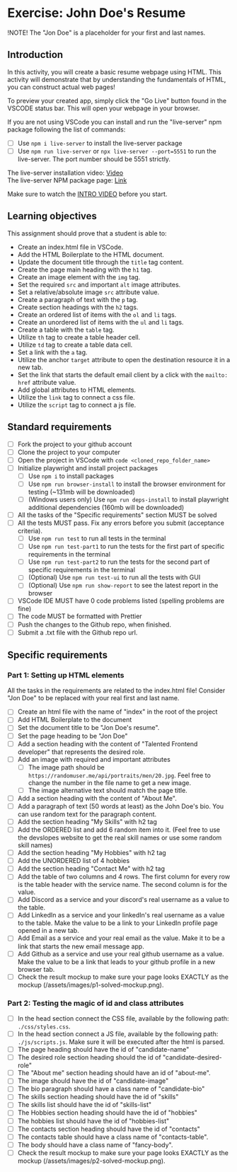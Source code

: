 # Exercise: John Doe's Resume

!NOTE! The "Jon Doe" is a placeholder for your first and last names.

## Introduction

In this activity, you will create a basic resume webpage using HTML. This activity will demonstrate that by understanding the fundamentals of HTML, you can construct actual web pages!

To preview your created app, simply click the "Go Live" button found in the VSCODE status bar. This will open your webpage in your browser.

If you are not using VSCode you can install and run the "live-server" npm package following the list of commands:

- [ ] Use `npm i live-server` to install the live-server package
- [ ] Use `npm run live-server` or `npx live-server --port=5551` to run the live-server. The port number should be 5551 strictly.

The live-server installation video: [Video](https://www.loom.com/share/ca99ebec79d14bfa9fc4dd012661f919?sid=0c702a22-c5bd-4608-93d2-0643aecb4b07)  
The live-server NPM package page: [Link](https://www.npmjs.com/package/live-server)

Make sure to watch the [INTRO VIDEO](https://www.loom.com/share/7dc80d1a15f74d718dba51ed8490cacd?sid=40bfa1ba-526c-49b2-993f-7822deb6f731) before you start.

## Learning objectives

This assignment should prove that a student is able to:

- Create an index.html file in VSCode.
- Add the HTML Boilerplate to the HTML document.
- Update the document title through the `title` tag content.
- Create the page main heading with the `h1` tag.
- Create an image element with the `img` tag.
- Set the required `src` and important `alt` image attributes.
- Set a relative/absolute image `src` attribute value.
- Create a paragraph of text with the `p` tag.
- Create section headings with the `h2` tags.
- Create an ordered list of items with the `ol` and `li` tags.
- Create an unordered list of items with the `ul` and `li` tags.
- Create a table with the `table` tag.
- Utilize `th` tag to create a table header cell.
- Utilize `td` tag to create a table data cell.
- Set a link with the `a` tag.
- Utilize the anchor `target` attribute to open the destination resource it in a new tab.
- Set the link that starts the default email client by a click with the `mailto:` `href` attribute value.
- Add global attributes to HTML elements.
- Utilize the `link` tag to connect a css file.
- Utilize the `script` tag to connect a js file.

## Standard requirements

- [ ] Fork the project to your github account
- [ ] Clone the project to your computer
- [ ] Open the project in VSCode with `code <cloned_repo_folder_name>`
- [ ] Initialize playwright and install project packages
  - [ ] Use `npm i` to install packages
  - [ ] Use `npm run browser-install` to install the browser environment for testing (~131mb will be downloaded)
  - [ ] (Windows users only) Use `npm run deps-install` to install playwright additional dependencies (160mb will be downloaded)
- [ ] All the tasks of the "Specific requirements" section MUST be solved
- [ ] All the tests MUST pass. Fix any errors before you submit (acceptance criteria).
  - [ ] Use `npm run test` to run all tests in the terminal
  - [ ] Use `npm run test-part1` to run the tests for the first part of specific requirements in the terminal
  - [ ] Use `npm run test-part2` to run the tests for the second part of specific requirements in the terminal
  - [ ] (Optional) Use `npm run test-ui` to run all the tests with GUI
  - [ ] (Optional) Use `npm run show-report` to see the latest report in the browser
- [ ] VSCode IDE MUST have 0 code problems listed (spelling problems are fine)
- [ ] The code MUST be formatted with Prettier
- [ ] Push the changes to the Github repo, when finished.
- [ ] Submit a .txt file with the Github repo url.

## Specific requirements

### Part 1: Setting up HTML elements

All the tasks in the requirements are related to the index.html file! Consider "Jon Doe" to be replaced with your real first and last name.

- [ ] Create an html file with the name of "index" in the root of the project
- [ ] Add HTML Boilerplate to the document
- [ ] Set the document title to be "Jon Doe's resume".
- [ ] Set the page heading to be "Jon Doe"
- [ ] Add a section heading with the content of "Talented Frontend developer" that represents the desired role.
- [ ] Add an image with required and important attributes
  - [ ] The image path should be `https://randomuser.me/api/portraits/men/20.jpg`. Feel free to change the number in the file name to get a new image.
  - [ ] The image alternative text should match the page title.
- [ ] Add a section heading with the content of "About Me".
- [ ] Add a paragraph of text (50 words at least) as the John Doe's bio. You can use random text for the paragraph content.
- [ ] Add the section heading "My Skills" with h2 tag
- [ ] Add the ORDERED list and add 6 random item into it. (Feel free to use the devslopes website to get the real skill names or use some random skill names)
- [ ] Add the section heading "My Hobbies" with h2 tag
- [ ] Add the UNORDERED list of 4 hobbies
- [ ] Add the section heading "Contact Me" with h2 tag
- [ ] Add the table of two columns and 4 rows. The first column for every row is the table header with the service name. The second column is for the value.
- [ ] Add Discord as a service and your discord's real username as a value to the table.
- [ ] Add LinkedIn as a service and your linkedIn's real username as a value to the table. Make the value to be a link to your LinkedIn profile page opened in a new tab.
- [ ] Add Email as a service and your real email as the value. Make it to be a link that starts the new email message app.
- [ ] Add Github as a service and use your real github username as a value. Make the value to be a link that leads to your github profile in a new browser tab.
- [ ] Check the result mockup to make sure your page looks EXACTLY as the mockup (/assets/images/p1-solved-mockup.png).

### Part 2: Testing the magic of id and class attributes

- [ ] In the head section connect the CSS file, available by the following path: `./css/styles.css`.
- [ ] In the head section connect a JS file, available by the following path: `./js/scripts.js`. Make sure it will be executed after the html is parsed.
- [ ] The page heading should have the id of "candidate-name"
- [ ] The desired role section heading should the id of "candidate-desired-role"
- [ ] The "About me" section heading should have an id of "about-me".
- [ ] The image should have the id of "candidate-image"
- [ ] The bio paragraph should have a class name of "candidate-bio"
- [ ] The skills section heading should have the id of "skills"
- [ ] The skills list should have the id of "skills-list"
- [ ] The Hobbies section heading should have the id of "hobbies"
- [ ] The hobbies list should have the id of "hobbies-list"
- [ ] The contacts section heading should have the id of "contacts"
- [ ] The contacts table should have a class name of "contacts-table".
- [ ] The body should have a class name of "fancy-body".
- [ ] Check the result mockup to make sure your page looks EXACTLY as the mockup (/assets/images/p2-solved-mockup.png).
